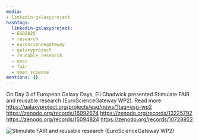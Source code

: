 ```yaml
---
media:
- linkedin-galaxyproject
hashtags:
  linkedin-galaxyproject:
  - EGD2025
  - research
  - eurosciencegateway
  - galaxyproject
  - reusable_research
  - eosc
  - fair
  - open_science
mentions: {}
---
```


On Day 3 of European Galaxy Days, Eli Chadwick presented Stimulate FAIR and reusable research (EuroScienceGateway WP2).
Read more: https://galaxyproject.org/projects/esg/news/?tag=esg-wp2
https://zenodo.org/records/16992674
https://zenodo.org/records/13225792
https://zenodo.org/records/15094824
https://zenodo.org/records/10728922

![Stimulate FAIR and reusable research (EuroScienceGateway WP2)](https://github.com/user-attachments/assets/42e18726-a6db-43e0-a9a8-a707de7cf831)